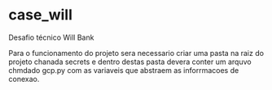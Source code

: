 # case_will
Desafio técnico Will Bank

Para o funcionamento do projeto sera necessario criar uma pasta na raiz do projeto chanada secrets e dentro destas pasta devera conter um arquvo chmdado gcp.py com as variaveis que abstraem as inforrmacoes de conexao.
